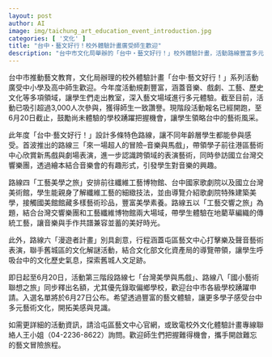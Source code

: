 ```yaml
---
layout: post
author: AI
image: img/taichung_art_education_event_introduction.jpg
categories: [ '文化' ]
title: "台中‧藝文好行！校外體驗計畫廣受師生歡迎"
description: "台中市文化局舉辦的「台中‧藝文好行！」校外體驗計畫，活動路線豐富多元，音樂、戲劇、工藝與歷史文化全方位涵蓋，迄今吸引逾3,000人次參與，獲師生一致好評。即日起至6月20日釋出新階段名額，歡迎各級學校踴躍報名，共同領略台中特色藝文與美感旅程。"
---
```

台中市推動藝文教育，文化局辦理的校外體驗計畫「台中‧藝文好行！」系列活動廣受中小學及高中師生歡迎。今年度活動規劃豐富，涵蓋音樂、戲劇、工藝、歷史文化等多項領域，讓學生們走出教室，深入藝文場域進行多元體驗。截至目前，活動已吸引超過3,000人次參與，獲得師生一致讚譽。現階段活動報名已經開跑，至6月20日截止，鼓勵尚未體驗的學校踴躍把握機會，讓學生領略台中的藝術風采。

此年度「台中‧藝文好行！」設計多條特色路線，讓不同年齡層學生都能參與感受。首波推出的路線三「來一場超人的冒險–音樂與馬戲」，帶領學子前往港區藝術中心欣賞新馬戲與劇場表演，進一步認識跨領域的表演藝術，同時參訪國立台灣交響樂團，透過繪本結合音樂會的有趣形式，引發學生對音樂的興趣。

路線四「工藝美學之旅」安排前往纖維工藝博物館、台中國家歌劇院以及國立台灣美術館，學生能親身了解纖維工藝的細緻技法，並由導覽介紹歌劇院特殊建築美學，接觸國美館館藏多樣藝術珍品，豐富美學素養。路線五以「工藝交響之旅」為題，結合台灣交響樂團和工藝纖維博物館兩大場域，帶學生體驗在地藺草編織的傳統工藝，讓音樂與手作共譜兼容並蓄的美好時光。

此外，路線六「漫遊者計畫」別具創意，行程涵蓋屯區藝文中心打擊樂及聲音藝術表演，聯手舊城區的文化解謎活動，結合文化部文化資產局的導覽帶領，讓學生呼吸台中的文化歷史氣息，探索舊城人文足跡。

即日起至6月20日，活動第三階段路線七「台灣美學與馬戲」、路線八「國小藝術聯想之旅」同步釋出名額，尤其優先錄取偏鄉學校，歡迎台中市各級學校踴躍申請。入選名單將於6月27日公布。希望透過豐富的藝文體驗，讓更多學子感受台中多元藝術文化，開拓美感與見識。

如需更詳細的活動資訊，請洽屯區藝文中心官網，或致電校外文化體驗計畫專線聯絡人王小姐（04-2236-8622）詢問。歡迎師生們把握難得機會，攜手開啟難忘的藝文冒險旅程。